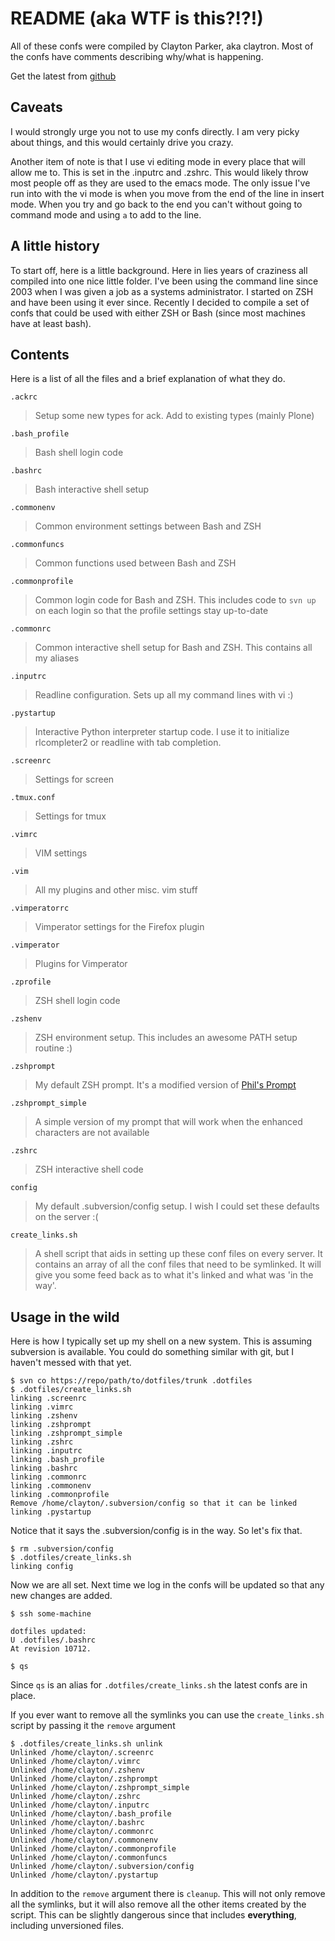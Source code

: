 README (aka WTF is this?!?!)
============================

All of these confs were compiled by Clayton Parker, aka claytron. Most
of the confs have comments describing why/what is happening.

Get the latest from [github](http://github.com/claytron/dotfiles)

Caveats
-------

I would strongly urge you not to use my confs directly.  I am very
picky about things, and this would certainly drive you crazy.

Another item of note is that I use vi editing mode in every place that
will allow me to.  This is set in the .inputrc and .zshrc.  This would
likely throw most people off as they are used to the emacs mode.  The
only issue I've run into with the vi mode is when you move from the end
of the line in insert mode.  When you try and go back to the end you can't
without going to command mode and using `a` to add to the line.

A little history
----------------

To start off, here is a little background.  Here in lies years of
craziness all compiled into one nice little folder.  I've been using
the command line since 2003 when I was given a job as a systems
administrator.  I started on ZSH and have been using it ever since.
Recently I decided to compile a set of confs that could be used with
either ZSH or Bash (since most machines have at least bash).

Contents
--------

Here is a list of all the files and a brief explanation of what they do.


`.ackrc`
>    Setup some new types for ack.  Add to existing types (mainly Plone)

`.bash_profile`
>    Bash shell login code

`.bashrc`
>    Bash interactive shell setup

`.commonenv`
>    Common environment settings between Bash and ZSH

`.commonfuncs`
>    Common functions used between Bash and ZSH

`.commonprofile`
>    Common login code for Bash and ZSH.  This includes code to `svn up` on
>    each login so that the profile settings stay up-to-date

`.commonrc`
>    Common interactive shell setup for Bash and ZSH. This contains all my 
>    aliases
   
`.inputrc`
>    Readline configuration.  Sets up all my command lines with vi :)

`.pystartup`
>    Interactive Python interpreter startup code.  I use it to initialize 
>    rlcompleter2 or readline with tab completion.

`.screenrc`
>    Settings for screen

`.tmux.conf`
>    Settings for tmux

`.vimrc`
>    VIM settings

`.vim`
>    All my plugins and other misc. vim stuff

`.vimperatorrc`
>    Vimperator settings for the Firefox plugin

`.vimperator`
>    Plugins for Vimperator

`.zprofile`
>    ZSH shell login code

`.zshenv`
>    ZSH environment setup.  This includes an awesome PATH setup routine :)

`.zshprompt`
>    My default ZSH prompt.  It's a modified version of [Phil's Prompt](http://aperiodic.net/phil/prompt)

`.zshprompt_simple`
>    A simple version of my prompt that will work when the enhanced
>    characters are not available

`.zshrc`
>    ZSH interactive shell code

`config`
>    My default .subversion/config setup.  I wish I could set these defaults
>    on the server :(

`create_links.sh`
>    A shell script that aids in setting up these conf files on every server.
>    It contains an array of all the conf files that need to be symlinked.  It
>    will give you some feed back as to what it's linked and what was 'in the way'.

Usage in the wild
-----------------

Here is how I typically set up my shell on a new system.  This is assuming
subversion is available.  You could do something similar with git, but I 
haven't messed with that yet.

    $ svn co https://repo/path/to/dotfiles/trunk .dotfiles
    $ .dotfiles/create_links.sh
    linking .screenrc
    linking .vimrc
    linking .zshenv
    linking .zshprompt
    linking .zshprompt_simple
    linking .zshrc
    linking .inputrc
    linking .bash_profile
    linking .bashrc
    linking .commonrc
    linking .commonenv
    linking .commonprofile
    Remove /home/clayton/.subversion/config so that it can be linked
    linking .pystartup

Notice that it says the .subversion/config is in the way.  So let's fix that.

    $ rm .subversion/config
    $ .dotfiles/create_links.sh
    linking config

Now we are all set.  Next time we log in the confs will be updated so that any
new changes are added.

    $ ssh some-machine
    
    dotfiles updated:
    U .dotfiles/.bashrc
    At revision 10712.
    
    $ qs

Since `qs` is an alias for `.dotfiles/create_links.sh` the latest confs are in
place.

If you ever want to remove all the symlinks you can use the `create_links.sh`
script by passing it the `remove` argument

    $ .dotfiles/create_links.sh unlink
    Unlinked /home/clayton/.screenrc
    Unlinked /home/clayton/.vimrc
    Unlinked /home/clayton/.zshenv
    Unlinked /home/clayton/.zshprompt
    Unlinked /home/clayton/.zshprompt_simple
    Unlinked /home/clayton/.zshrc
    Unlinked /home/clayton/.inputrc
    Unlinked /home/clayton/.bash_profile
    Unlinked /home/clayton/.bashrc
    Unlinked /home/clayton/.commonrc
    Unlinked /home/clayton/.commonenv
    Unlinked /home/clayton/.commonprofile
    Unlinked /home/clayton/.commonfuncs
    Unlinked /home/clayton/.subversion/config
    Unlinked /home/clayton/.pystartup

In addition to the `remove` argument there is `cleanup`. This will not only remove all the symlinks, but it will also remove all the other items created by the script. This can be slightly dangerous since that includes **everything**, including unversioned files.
